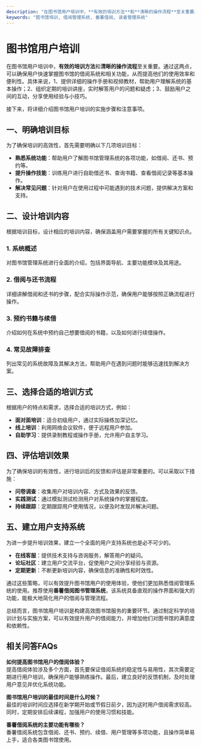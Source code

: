 ```yaml
---
description: "在图书馆用户培训中，**有效的培训方法**和**清晰的操作流程**至关重要。通过这两点，可以确保用户快速掌握图书馆的借阅系统和相关功能，从而提高他们的使用效率和便利性。具体来说，1、提供详细的操作手册和视频教材，帮助用户理解系统的基本操作；2、组织定期的培训讲座，实时解答用户的问题和疑虑；3、鼓励用户之间的互动，分享使用经验与小技巧。"
keywords: "图书馆培训, 借阅管理系统, 番薯借阅, 读者管理系统"
---
```

# 图书馆用户培训

在图书馆用户培训中，**有效的培训方法**和**清晰的操作流程**至关重要。通过这两点，可以确保用户快速掌握图书馆的借阅系统和相关功能，从而提高他们的使用效率和便利性。具体来说，1、提供详细的操作手册和视频教材，帮助用户理解系统的基本操作；2、组织定期的培训讲座，实时解答用户的问题和疑虑；3、鼓励用户之间的互动，分享使用经验与小技巧。

接下来，将详细介绍图书馆用户培训的实施步骤和注意事项。

## 一、明确培训目标

为了确保培训的高效性，首先需要明确以下几项培训目标：

- **熟悉系统功能**：帮助用户了解图书馆管理系统的各项功能，如借阅、还书、预约等。
- **提升操作技能**：训练用户进行自助借还书、查询书籍、查看借阅记录等基本操作。
- **解决常见问题**：针对用户在使用过程中可能遇到的技术问题，提供解决方案和支持。

## 二、设计培训内容

根据培训目标，设计相应的培训内容，确保涵盖用户需要掌握的所有关键知识点。

### 1. 系统概述

对图书馆管理系统进行全面的介绍，包括界面导航、主要功能模块及其用途。

### 2. 借阅与还书流程

详细讲解借阅和还书的步骤，配合实际操作示范，确保用户能够按照正确流程进行操作。

### 3. 预约书籍与续借

介绍如何在系统中预约自己想要借阅的书籍，以及如何进行续借操作。

### 4. 常见故障排查

列出常见的系统故障及其解决方法，帮助用户在遇到问题时能够迅速找到解决方案。

## 三、选择合适的培训方式

根据用户的特点和需求，选择合适的培训方式，例如：

- **面对面培训**：适合初级用户，通过实际操练加深记忆。
- **线上培训**：利用网络会议软件，便于远程用户参加。
- **自助学习**：提供录制教程或操作手册，允许用户自主学习。

## 四、评估培训效果

为了确保培训的有效性，进行培训后的反馈和评估是非常重要的。可以采取以下措施：

- **问卷调查**：收集用户对培训内容、方式及效果的反馈。
- **实践测试**：通过模拟测试检测用户对系统操作的掌握程度。
- **持续跟踪**：定期跟踪用户使用情况，以便及时发现并解决问题。

## 五、建立用户支持系统

为进一步提升培训效果，建立一个全面的用户支持系统也是必不可少的。

- **在线客服**：提供技术支持与咨询服务，解答用户的疑问。
- **论坛社区**：建立用户交流平台，促使用户之间分享经验与资源。
- **定期更新**：不断更新培训内容，确保信息的准确性和时效性。

通过这些策略，可以有效提升图书馆用户的使用体验，使他们更加熟悉借阅管理系统的使用。推荐使用**番薯借阅图书管理系统**，该系统具备直观的操作界面和强大的功能，能极大地简化用户的借阅与管理流程。

总结而言，图书馆用户培训是构建高效图书馆服务的重要环节。通过制定科学的培训计划与实施方案，可以有效提升用户的借阅能力，并增加他们对图书馆的满意度和依赖性。

## 相关问答FAQs

**如何提高图书馆用户的借阅体验？**  
提高借阅体验涉及多个方面，首先要保证借阅系统的稳定性与易用性，其次需要定期进行用户培训，确保用户能够熟练操作。最后，建立良好的反馈机制，及时处理用户意见并优化系统功能。

**图书馆用户培训的最佳时间是什么时候？**  
最佳的培训时间应选择在新学期开始或节假日前夕，因为这时用户借阅需求较高。同时，定期安排后续课程，加强用户的使用习惯和技能。

**番薯借阅系统的主要功能有哪些？**  
番薯借阅系统包含借阅、还书、预约、续借、用户管理等多项功能，且操作简单易上手，适合各类图书馆使用。
